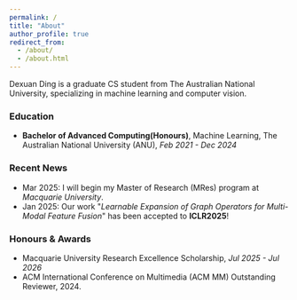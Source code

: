 ```yaml
---
permalink: /
title: "About"
author_profile: true
redirect_from: 
  - /about/
  - /about.html
---
```

Dexuan Ding is a graduate CS student from The Australian National University, specializing in machine learning and computer vision.

### Education

- **Bachelor of Advanced Computing(Honours)**, Machine Learning, The Australian National University (ANU), *Feb 2021 - Dec 2024*


### Recent News

- Mar 2025: I will begin my Master of Research (MRes) program at *Macquarie University*.
- Jan 2025: Our work "*Learnable Expansion of Graph Operators for Multi-Modal Feature Fusion*" has been accepted to **ICLR2025**!


### Honours & Awards

- Macquarie University Research Excellence Scholarship, *Jul 2025 - Jul 2026*
- ACM International Conference on Multimedia (ACM MM) Outstanding Reviewer, 2024.
